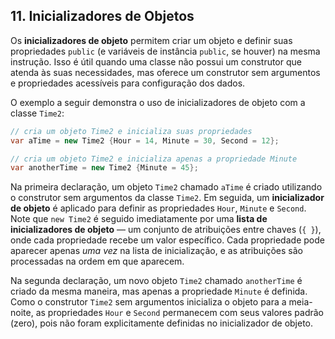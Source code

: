 














## 11. Inicializadores de Objetos  

Os **inicializadores de objeto** permitem criar um objeto e definir suas propriedades `public` (e variáveis de instância `public`, se houver) na mesma instrução. Isso é útil quando uma classe não possui um construtor que atenda às suas necessidades, mas oferece um construtor sem argumentos e propriedades acessíveis para configuração dos dados.  

O exemplo a seguir demonstra o uso de inicializadores de objeto com a classe `Time2`:  

```csharp
// cria um objeto Time2 e inicializa suas propriedades
var aTime = new Time2 {Hour = 14, Minute = 30, Second = 12};

// cria um objeto Time2 e inicializa apenas a propriedade Minute
var anotherTime = new Time2 {Minute = 45};
```  

Na primeira declaração, um objeto `Time2` chamado `aTime` é criado utilizando o construtor sem argumentos da classe `Time2`. Em seguida, um **inicializador de objeto** é aplicado para definir as propriedades `Hour`, `Minute` e `Second`. Note que `new Time2` é seguido imediatamente por uma **lista de inicializadores de objeto** — um conjunto de atribuições entre chaves (`{ }`), onde cada propriedade recebe um valor específico. Cada propriedade pode aparecer apenas _uma vez_ na lista de inicialização, e as atribuições são processadas na ordem em que aparecem.  

Na segunda declaração, um novo objeto `Time2` chamado `anotherTime` é criado da mesma maneira, mas apenas a propriedade `Minute` é definida. Como o construtor `Time2` sem argumentos inicializa o objeto para a meia-noite, as propriedades `Hour` e `Second` permanecem com seus valores padrão (zero), pois não foram explicitamente definidas no inicializador de objeto.  
